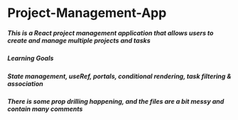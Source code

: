 # Project-Management-App
##### This is a React project management application that allows users to create and manage multiple projects and tasks
##### Learning Goals
##### State management, useRef, portals, conditional rendering, task filtering & association
##### There is some prop drilling happening, and the files are a bit messy and contain many comments
